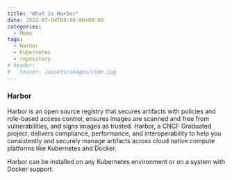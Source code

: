 ```yaml
---
title: "What is Harbor"
date: 2022-07-04T09:08:00+09:00
categories:
  - Memo
tags:
  - Harbor
  - Kubernetes
  - repository
# header:
#   teaser: /assets/images/code.jpg
---
```


### Harbor

Harbor is an open source registry that secures artifacts with policies and role-based access control, ensures images are scanned and free from vulnerabilities, and signs images as trusted. Harbor, a CNCF Graduated project, delivers compliance, performance, and interoperability to help you consistently and securely manage artifacts across cloud native compute platforms like Kubernetes and Docker.

Harbor can be installed on any Kubernetes environment or on a system with Docker support.
